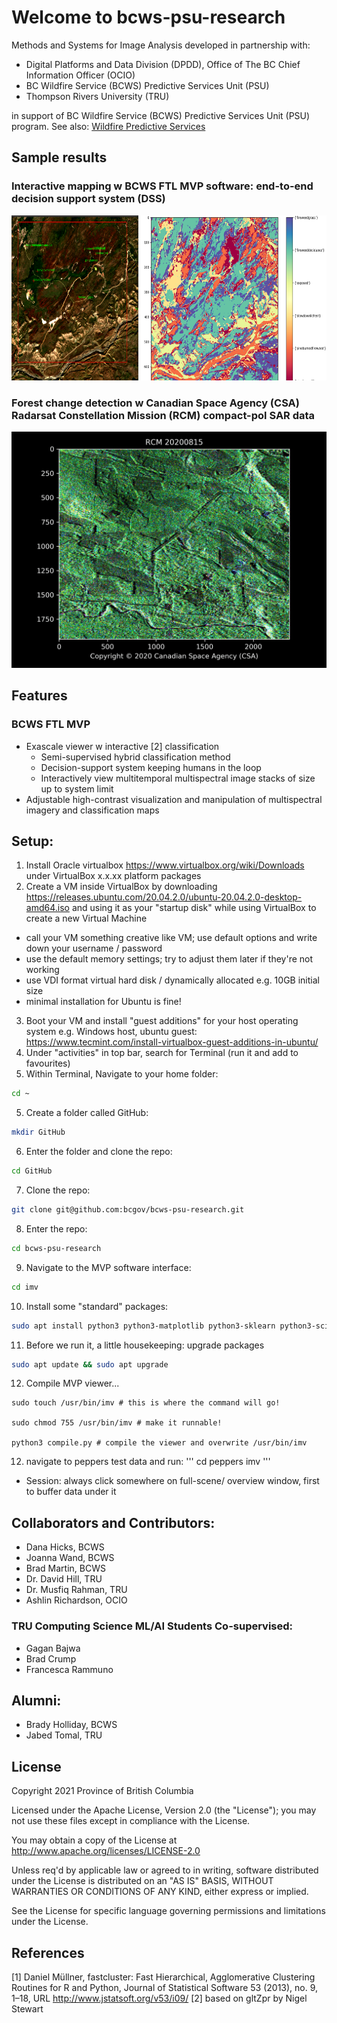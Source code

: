 # Welcome to bcws-psu-research
Methods and Systems for Image Analysis developed in partnership with:
* Digital Platforms and Data Division (DPDD), Office of The BC Chief Information Officer (OCIO) 
* BC Wildfire Service (BCWS) Predictive Services Unit (PSU)
* Thompson Rivers University (TRU)

in support of BC Wildfire Service (BCWS) Predictive Services Unit (PSU) program. See also: [Wildfire Predictive Services](https://github.com/bcgov/wps)

## Sample results
###  Interactive mapping w BCWS FTL MVP software: end-to-end decision support system (DSS)
<img src="output/20210127_mvp.png" width="650" height="264">

### Forest change detection w Canadian Space Agency (CSA) Radarsat Constellation Mission (RCM) compact-pol SAR data
<img src="output/difference.gif" width="640">

## Features
### BCWS FTL MVP
* Exascale viewer w interactive [2] classification
   * Semi-supervised hybrid classification method
   * Decision-support system keeping humans in the loop
   * Interactively view multitemporal multispectral image stacks of size up to system limit
* Adjustable high-contrast visualization and manipulation of multispectral imagery and classification maps

## Setup:
1. Install Oracle virtualbox https://www.virtualbox.org/wiki/Downloads under VirtualBox x.x.xx platform packages
2. Create a VM inside VirtualBox by downloading https://releases.ubuntu.com/20.04.2.0/ubuntu-20.04.2.0-desktop-amd64.iso
and using it as your "startup disk" while using VirtualBox to create a new Virtual Machine
* call your VM something creative like VM; use default options and write down your username / password 
* use the default memory settings; try to adjust them later if they're not working
* use VDI format virtual hard disk / dynamically allocated e.g. 10GB initial size
* minimal installation for Ubuntu is fine!

3. Boot your VM and install "guest additions" for your host operating system e.g. Windows host, ubuntu guest: https://www.tecmint.com/install-virtualbox-guest-additions-in-ubuntu/
4. Under "activities" in top bar, search for Terminal (run it and add to favourites)
5. Within Terminal, Navigate to your home folder:
```bash
cd ~
```
5. Create a folder called GitHub:
```bash
mkdir GitHub
```
6. Enter the folder and clone the repo:
```bash
cd GitHub
```

7. Clone the repo:
```bash
git clone git@github.com:bcgov/bcws-psu-research.git
```

8. Enter the repo:
```bash
cd bcws-psu-research
```

9. Navigate to the MVP software interface:
```bash
cd imv
```
10. Install some "standard" packages:
```bash
sudo apt install python3 python3-matplotlib python3-sklearn python3-scipy gcc g++ freeglut3-dev
```

11. Before we run it, a little housekeeping: upgrade packages
```bash
sudo apt update && sudo apt upgrade
```

12. Compile MVP viewer...
```
sudo touch /usr/bin/imv # this is where the command will go!

sudo chmod 755 /usr/bin/imv # make it runnable!

python3 compile.py # compile the viewer and overwrite /usr/bin/imv
```

12. navigate to peppers test data and run:
'''
cd peppers
imv
'''

* Session: always click somewhere on full-scene/ overview window, first to buffer data under it

## Collaborators and Contributors:
* Dana Hicks, BCWS
* Joanna Wand, BCWS
* Brad Martin, BCWS
* Dr. David Hill, TRU
* Dr. Musfiq Rahman, TRU
* Ashlin Richardson, OCIO


### TRU Computing Science ML/AI Students Co-supervised:
* Gagan Bajwa
* Brad Crump
* Francesca Rammuno

## Alumni:
* Brady Holliday, BCWS
* Jabed Tomal, TRU

## License

Copyright 2021 Province of British Columbia

Licensed under the Apache License, Version 2.0 (the "License");
you may not use these files except in compliance with the License.

You may obtain a copy of the License at
http://www.apache.org/licenses/LICENSE-2.0

Unless req'd by applicable law or agreed to in writing,
software distributed under the License is distributed on an
"AS IS" BASIS, WITHOUT WARRANTIES OR CONDITIONS OF ANY KIND,
either express or implied.

See the License for specific language governing permissions
and limitations under the License.

## References
[1]  Daniel Müllner, fastcluster: Fast Hierarchical, Agglomerative Clustering Routines for R and Python, Journal of Statistical Software 53 (2013), no. 9, 1–18, URL http://www.jstatsoft.org/v53/i09/
[2] based on gltZpr by Nigel Stewart
